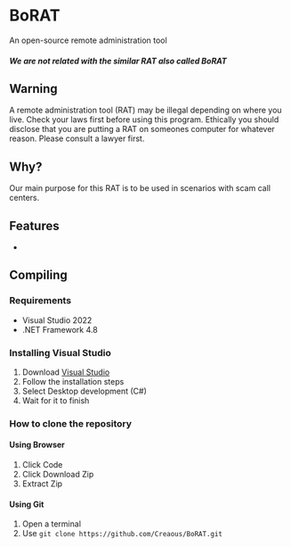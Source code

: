 # BoRAT
An open-source remote administration tool
##### We are not related with the similar RAT also called BoRAT

## Warning
A remote administration tool (RAT) may be illegal depending on where you live. Check your laws first before using this program. Ethically you should disclose that you are putting a RAT on someones computer for whatever reason. Please consult a lawyer first.

## Why?
Our main purpose for this RAT is to be used in scenarios with scam call centers.

## Features
- 

## Compiling
### Requirements
- Visual Studio 2022
- .NET Framework 4.8

### Installing Visual Studio
1. Download [Visual Studio](https://visualstudio.microsoft.com/vs/community)
2. Follow the installation steps
3. Select Desktop development (C#)
4. Wait for it to finish

### How to clone the repository
#### Using Browser
1. Click Code
2. Click Download Zip
3. Extract Zip

#### Using Git
1. Open a terminal
2. Use `git clone https://github.com/Creaous/BoRAT.git`

